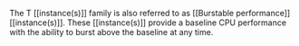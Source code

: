 The T [[instance(s)]] family is also referred to as [[Burstable performance]] [[instance(s)]]. These [[instance(s)]] provide a baseline CPU performance with the ability to burst above the baseline at any time.